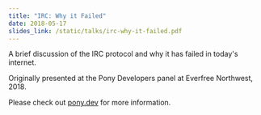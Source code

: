 ```yaml
---
title: "IRC: Why it Failed"
date: 2018-05-17
slides_link: /static/talks/irc-why-it-failed.pdf
---
```


A brief discussion of the IRC protocol and why it has failed in today's internet.

Originally presented at the Pony Developers panel at Everfree Northwest, 2018.

Please check out [pony.dev](https://pony.dev) for more information.
